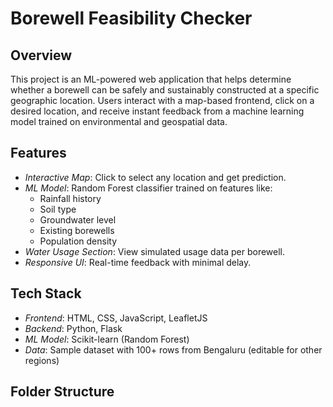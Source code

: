 # Borewell Feasibility Checker

## Overview

This project is an ML-powered web application that helps determine whether a borewell can be safely and sustainably constructed at a specific geographic location. Users interact with a map-based frontend, click on a desired location, and receive instant feedback from a machine learning model trained on environmental and geospatial data.

## Features

- *Interactive Map*: Click to select any location and get prediction.
- *ML Model*: Random Forest classifier trained on features like:
  - Rainfall history
  - Soil type
  - Groundwater level
  - Existing borewells
  - Population density
- *Water Usage Section*: View simulated usage data per borewell.
- *Responsive UI*: Real-time feedback with minimal delay.

## Tech Stack

- *Frontend*: HTML, CSS, JavaScript, LeafletJS
- *Backend*: Python, Flask
- *ML Model*: Scikit-learn (Random Forest)
- *Data*: Sample dataset with 100+ rows from Bengaluru (editable for other regions)

## Folder Structure
